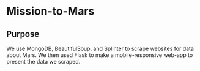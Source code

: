 # Mission-to-Mars

## Purpose
We use MongoDB, BeautifulSoup, and Splinter to scrape websites for data about Mars.  We then used Flask to make a mobile-responsive web-app to present the data we scraped.
